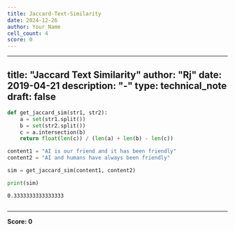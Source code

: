 ```yaml
---
title: Jaccard-Text-Similarity
date: 2024-12-26
author: Your Name
cell_count: 4
score: 0
---
```


---
title: "Jaccard Text Similarity"
author: "Rj"
date: 2019-04-21
description: "-"
type: technical_note
draft: false
---

```python
def get_jaccard_sim(str1, str2): 
    a = set(str1.split()) 
    b = set(str2.split())
    c = a.intersection(b)
    return float(len(c)) / (len(a) + len(b) - len(c))
```


```python
content1 = "AI is our friend and it has been friendly"
content2 = "AI and humans have always been friendly"

sim = get_jaccard_sim(content1, content2)

print(sim)
```

    0.3333333333333333



```python

```


---
**Score: 0**